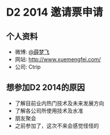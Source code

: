 # D2 2014 邀请票申请

## 个人资料

- 微博: [@薛梦飞](http://weibo.com/xuemengfei/)
- 网站: http://www.xuemengfei.com/
- 公司: Ctrip

## 想参加D2 2014的原因

- 了解目前业内热门技术及未来发展方向
- 了解各公司所使用技术及水准
- 朋友聚会
- 之前参加了，这次不来会感觉怪怪的
